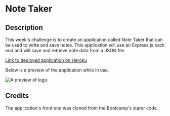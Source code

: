# Note Taker

## Description

This week's challenge is to create an application called Note Taker that can be used to write and save notes. This application will use an Express.js back end and will save and retrieve note data from a JSON file. 

[Link to deployed application on Heroku]()

Below is a preview of the application while in use. 

![A preview of logo.](./images/preview.gif)

## Credits

The application's front end was cloned from the Bootcamp's starer code. 